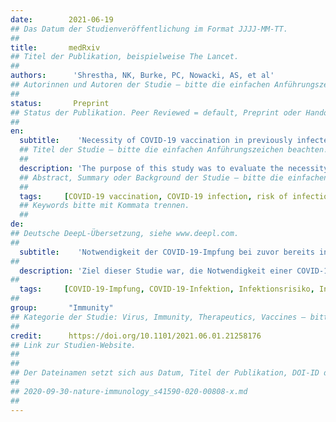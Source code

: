 ```yaml
---
date:        2021-06-19
## Das Datum der Studienveröffentlichung im Format JJJJ-MM-TT.
##
title:       medRxiv
## Titel der Publikation, beispielweise The Lancet.
##
authors:      'Shrestha, NK, Burke, PC, Nowacki, AS, et al'
## Autorinnen und Autoren der Studie – bitte die einfachen Anführungszeichen beachten!
##
status:       Preprint
## Status der Publikation. Peer Reviewed = default, Preprint oder Handout (Thesenpapier)
##
en:
  subtitle:    'Necessity of COVID-19 vaccination in previously infected individuals'
  ## Titel der Studie – bitte die einfachen Anführungszeichen beachten!
  ##
  description: 'The purpose of this study was to evaluate the necessity of COVID-19 vaccination in persons previously infected with SARS-CoV-2. Employees of the Cleveland Clinic Health System working in Ohio on Dec 16, 2020, the day COVID-19 vaccination was started, were included. Any subject who tested positive for SARS-CoV-2 at least 42 days earlier was considered previously infected. One was considered vaccinated 14 days after receipt of the second dose of a SARS-CoV-2 mRNA vaccine. The cumulative incidence of SARS-CoV-2 infection over the next five months, among previously infected subjects who received the vaccine, was compared with those of previously infected subjects who remained unvaccinated, previously uninfected subjects who received the vaccine, and previously uninfected subjects who remained unvaccinated. Among the 52238 included employees, 1359 (53%) of 2579 previously infected subjects remained unvaccinated, compared with 20804 (42%) of 49659 not previously infected. The cumulative incidence of SARS-CoV-2 infection remained almost zero among previously infected unvaccinated subjects, previously infected subjects who were vaccinated, and previously uninfected subjects who were vaccinated, compared with a steady increase in cumulative incidence among previously uninfected subjects who remained unvaccinated. Not one of the 1359 previously infected subjects who remained unvaccinated had a SARS-CoV-2 infection over the duration of the study. In a Cox proportional hazards regression model, after adjusting for the phase of the epidemic, vaccination was associated with a significantly lower risk of SARS-CoV-2 infection among those not previously infected but not among those previously infected. Individuals who have had SARS-CoV-2 infection are unlikely to benefit from COVID-19 vaccination, and vaccines can be safely prioritized to those who have not been infected before. Cumulative incidence of COVID-19 was examined among 52238 employees in an American healthcare system. COVID-19 did not occur in anyone over the five months of the study among 2579 individuals previously infected with COVID-19, including 1359 who did not take the vaccine.'
  ## Abstract, Summary oder Background der Studie – bitte die einfachen Anführungszeichen b
  ##
  tags:     [COVID-19 vaccination, COVID-19 infection, risk of infection, incidence]
  ## Keywords bitte mit Kommata trennen.
  ##
de: 
## Deutsche DeepL-Übersetzung, siehe www.deepl.com.
##
  subtitle:    'Notwendigkeit der COVID-19-Impfung bei zuvor bereits infizierten Personen'
##
  description: 'Ziel dieser Studie war, die Notwendigkeit einer COVID-19-Impfung bei Personen zu bewerten, die zuvor mit SARS-CoV-2 infiziert waren. Eingeschlossen wurden Mitarbeiter des Cleveland Clinic Health System, die am 16. Dezember 2020, dem Tag des Beginns der COVID-19-Impfung, in Ohio arbeiteten. Jede Person, die mindestens 42 Tage zuvor positiv auf SARS-CoV-2 getestet wurde, galt als zuvor infiziert. Als geimpft galt man 14 Tage nach Erhalt der zweiten Dosis eines SARS-CoV-2-mRNA-Impfstoffs. Die kumulative Inzidenz von SARS-CoV-2-Infektionen in den folgenden fünf Monaten wurde bei den zuvor infizierten Personen, die den Impfstoff erhielten, mit der Inzidenz bei den zuvor infizierten Personen, die nicht geimpft wurden, bei den zuvor nicht infizierten Personen, die den Impfstoff erhielten, und bei den zuvor nicht infizierten Personen, die nicht geimpft wurden, verglichen. Von den 52238 eingeschlossenen Arbeitnehmern blieben 1359 (53 %) von 2579 zuvor infizierten Personen ungeimpft, verglichen mit 20804 (42 %) von 49659 nicht zuvor infizierten Personen. Die kumulative Inzidenz der SARS-CoV-2-Infektion blieb bei den zuvor infizierten, nicht geimpften Personen, den zuvor infizierten, geimpften Personen und den zuvor nicht infizierten, geimpften Personen nahezu null, während die kumulative Inzidenz bei den zuvor nicht infizierten, nicht geimpften Personen stetig anstieg. Keiner der 1359 zuvor infizierten Probanden, die nicht geimpft wurden, hatte während der gesamten Studiendauer eine SARS-CoV-2-Infektion. In einem Cox-Proportional-Hazard-Regressionsmodell war die Impfung nach Anpassung an die Phase der Epidemie mit einem signifikant niedrigeren Risiko einer SARS-CoV-2-Infektion bei den nicht zuvor Infizierten, nicht aber bei den zuvor Infizierten verbunden. Es ist unwahrscheinlich, dass Personen, die bereits eine SARS-CoV-2-Infektion durchgemacht haben, von einer COVID-19-Impfung profitieren, und die Impfung kann sicher vorrangig denjenigen verabreicht werden, die zuvor noch nicht infiziert waren. Die kumulative Inzidenz von COVID-19 wurde bei 52238 Mitarbeitern eines amerikanischen Gesundheitssystems untersucht. Bei 2579 zuvor mit COVID-19 infizierten Personen, darunter 1359, die sich nicht geimpft hatten, trat COVID-19 in den fünf Monaten der Studie bei niemandem auf.'
##
  tags:     [COVID-19-Impfung, COVID-19-Infektion, Infektionsrisiko, Inzidenz]
##
group:       "Immunity"
## Kategorie der Studie: Virus, Immunity, Therapeutics, Vaccines – bitte die Anführungszeichen beachten!
##
credit:      https://doi.org/10.1101/2021.06.01.21258176
## Link zur Studien-Website.
##
##
## Der Dateinamen setzt sich aus Datum, Titel der Publikation, DOI-ID der Studie (nach dem letzten Slash) und der Dateiendung zusammen. Bitte den Unterstrich vor der DOI-ID beachten!
##
## 2020-09-30-nature-immunology_s41590-020-00808-x.md
##
---
```

<object data="{{ page.link }}" style='height:calc(100vh - 400px); width: 100%' type='application/pdf'></object>